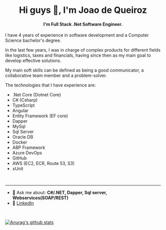<h1 align="center">Hi guys 👋, I'm Joao de Queiroz</h1>

<h4 align="center">
  I'm Full Stack .Net Software Engineer.
</h4>

<p align="left">
I have 4 years of experience in software development and a Computer Science bachelor's degree.

In the last few years, I was in charge of complex products for different fields like logistics, taxes and financials, having since then as my main goal to develop effective solutions.

My main soft skills can be defined as being a good communicator, a collaborative team member and a problem-solver.

The technologies that I have experience are:

- .Net Core (Dotnet Core)
- C# (Csharp)
- TypeScript
- Angular
- Entity Framework (EF core)
- Dapper
- MySql
- Sql Server
- Oracle DB
- Docker
- ABP Framework
- Azure DevOps
- GitHub
- AWS (EC2, ECR, Route 53, S3)
- xUnit
</p>

<br>
<hr>

- 💬 Ask me about: **C#/.NET, Dapper, Sql server, Webservices(SOAP/REST)**
- 💼 [LinkedIn](https://www.linkedin.com/in/joaogqueiroz/?locale=en_US)

<br>

[![Anurag's github stats](https://github-readme-stats.vercel.app/api?username=joaogqueiroz&theme=dark&layout=compact)](https://github.com/anuraghazra/github-readme-stats)

<br>


